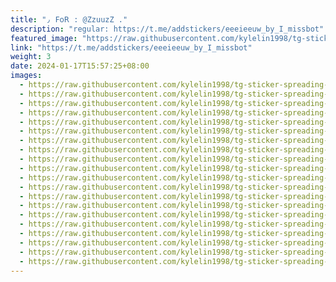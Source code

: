 ```yaml
---
title: "٫ 𝖥𝗈𝖱 : @ZzuuzZ ."
description: "regular: https://t.me/addstickers/eeeieeuw_by_I_missbot"
featured_image: "https://raw.githubusercontent.com/kylelin1998/tg-sticker-spreading-worldwide-images/main/img/5dfe9001-b91f-44b0-83b9-c8d2ed8e2f27.jpg"
link: "https://t.me/addstickers/eeeieeuw_by_I_missbot"
weight: 3
date: 2024-01-17T15:57:25+08:00
images:
  - https://raw.githubusercontent.com/kylelin1998/tg-sticker-spreading-worldwide-images/main/img/5dfe9001-b91f-44b0-83b9-c8d2ed8e2f27.jpg
  - https://raw.githubusercontent.com/kylelin1998/tg-sticker-spreading-worldwide-images/main/img/894d0e88-092e-43ad-9c0a-01047cd26684.jpg
  - https://raw.githubusercontent.com/kylelin1998/tg-sticker-spreading-worldwide-images/main/img/fa74c594-9dff-4269-8891-be265c3a4414.jpg
  - https://raw.githubusercontent.com/kylelin1998/tg-sticker-spreading-worldwide-images/main/img/9c1f4fab-9772-4a79-9f24-5ef4ac3ef707.jpg
  - https://raw.githubusercontent.com/kylelin1998/tg-sticker-spreading-worldwide-images/main/img/473f1bc9-fb91-4e56-b7de-1998185a8637.jpg
  - https://raw.githubusercontent.com/kylelin1998/tg-sticker-spreading-worldwide-images/main/img/a2ca7963-cf5d-4484-a560-0985904e91e6.jpg
  - https://raw.githubusercontent.com/kylelin1998/tg-sticker-spreading-worldwide-images/main/img/a8e175b1-cf52-498a-87da-3eca816e19d5.jpg
  - https://raw.githubusercontent.com/kylelin1998/tg-sticker-spreading-worldwide-images/main/img/60af97fe-74a7-4f88-be33-0c2e7fa8cd4b.jpg
  - https://raw.githubusercontent.com/kylelin1998/tg-sticker-spreading-worldwide-images/main/img/19ccf6bf-9e09-4f68-b7c0-2439780fd63b.jpg
  - https://raw.githubusercontent.com/kylelin1998/tg-sticker-spreading-worldwide-images/main/img/c985580b-9ab5-46a5-ab24-0e65c4bffecc.jpg
  - https://raw.githubusercontent.com/kylelin1998/tg-sticker-spreading-worldwide-images/main/img/19b627f7-582e-4bc9-b2d6-ce0269c9d596.jpg
  - https://raw.githubusercontent.com/kylelin1998/tg-sticker-spreading-worldwide-images/main/img/e94c7aa7-32f9-467d-bd5a-d0a036b90ae0.jpg
  - https://raw.githubusercontent.com/kylelin1998/tg-sticker-spreading-worldwide-images/main/img/e55a5ef4-f411-44a0-b287-befcca08d8b0.jpg
  - https://raw.githubusercontent.com/kylelin1998/tg-sticker-spreading-worldwide-images/main/img/4d059a93-16d6-446a-85f0-5f323af00e8f.jpg
  - https://raw.githubusercontent.com/kylelin1998/tg-sticker-spreading-worldwide-images/main/img/85072780-7eb4-40f3-a6d2-ee446cbabca4.jpg
  - https://raw.githubusercontent.com/kylelin1998/tg-sticker-spreading-worldwide-images/main/img/ea481d63-a6a6-46df-9c96-3c2d427877a2.jpg
  - https://raw.githubusercontent.com/kylelin1998/tg-sticker-spreading-worldwide-images/main/img/a13cb8ff-a0bd-4990-8b8b-9497181f837c.jpg
  - https://raw.githubusercontent.com/kylelin1998/tg-sticker-spreading-worldwide-images/main/img/0ccccd7c-6d1c-45dd-9da4-dfe62219486f.jpg
  - https://raw.githubusercontent.com/kylelin1998/tg-sticker-spreading-worldwide-images/main/img/c138e94d-b6e5-4aba-8741-0e2a4ec9b673.jpg
  - https://raw.githubusercontent.com/kylelin1998/tg-sticker-spreading-worldwide-images/main/img/6e1d0250-d56e-4442-95b8-8faf16fb660a.jpg
---
```

